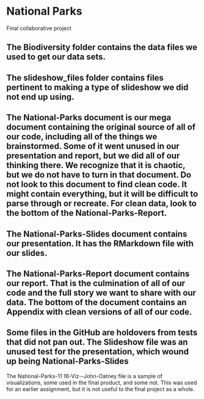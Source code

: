 # National Parks
 Final collaborative project

The Biodiversity folder contains the data files we used to get our data sets.
---
The slideshow_files folder contains files pertinent to making a type of slideshow we did not end up using.
---
The National-Parks document is our mega document containing the original source of all of our code, including all of the things we brainstormed. Some of it went unused in our presentation and report, but we did all of our thinking there. We recognize that it is chaotic, but we do not have to turn in that document.
Do not look to this document to find clean code. It might contain everything, but it will be difficult to parse through or recreate. For clean data, look to the bottom of the National-Parks-Report.
---
The National-Parks-Slides document contains our presentation. It has the RMarkdown file with our slides.
---
The National-Parks-Report document contains our report. That is the culmination of all of our code and the full story we want to share with our data. The bottom of the document contains an Appendix with clean versions of all of our code.
---
Some files in the GitHub are holdovers from tests that did not pan out. The Slideshow file was an unused test for the presentation, which wound up being National-Parks-Slides
---
The National-Parks-11 16-Viz--John-Oatney file is a sample of visualizations, some used in the final product, and some not. This was used for an earlier assignment, but it is not useful to the final project as a whole.